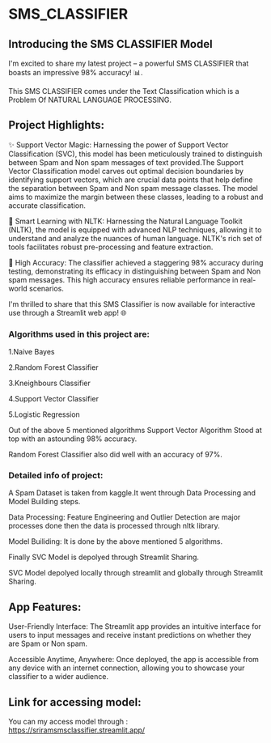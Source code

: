 # SMS_CLASSIFIER

##  Introducing the SMS CLASSIFIER Model 
I'm excited to share my latest project – a powerful SMS CLASSIFIER that boasts an impressive 98% accuracy! 📊.

This SMS CLASSIFIER comes under the Text Classification which is a Problem Of NATURAL LANGUAGE PROCESSING.

## Project Highlights:

✨ Support Vector Magic: Harnessing the power of Support Vector Classification (SVC), this model has been meticulously trained to distinguish between Spam and Non spam messages of text provided.The Support Vector Classification model carves out optimal decision boundaries by identifying support vectors, which are crucial data points that help define the separation between  Spam and Non spam message classes. The model aims to maximize the margin between these classes, leading to a robust and accurate classification.

🧠 Smart Learning with NLTK: Harnessing the Natural Language Toolkit (NLTK), the model is equipped with advanced NLP techniques, allowing it to understand and analyze the nuances of human language. NLTK's rich set of tools facilitates robust pre-processing and feature extraction.

🎯 High Accuracy: The classifier achieved a staggering 98% accuracy during testing, demonstrating its efficacy in distinguishing between  Spam and Non spam messages. This high accuracy ensures reliable performance in real-world scenarios.

I'm thrilled to share that this SMS Classifier is now available for interactive use through a Streamlit web app! 🌐

### Algorithms used in this project are:
1.Naive Bayes

2.Random Forest Classifier

3.Kneighbours Classifier

4.Support Vector Classifier

5.Logistic Regression

Out of the above 5 mentioned algorithms Support Vector Algorithm Stood at top with an astounding 98% accuracy.

Random Forest Classifier also did well with an accuracy of 97%.
### Detailed info of project:
A Spam Dataset is taken from kaggle.It went through Data Processing and Model Building steps.

Data Processing:
Feature Engineering and Outlier Detection are major processes done then the data is processed through nltk library.

Model Builiding:
It is done by the above mentioned 5 algorithms.

Finally SVC Model is depolyed through Streamlit Sharing.

SVC Model depolyed locally through streamlit and globally through Streamlit Sharing.
## App Features:
User-Friendly Interface: The Streamlit app provides an intuitive interface for users to input messages and receive instant predictions on whether they are Spam or Non spam.

Accessible Anytime, Anywhere: Once deployed, the app is accessible from any device with an internet connection, allowing you to showcase your classifier to a wider audience.
## Link for accessing model:
You can my access model through : https://sriramsmsclassifier.streamlit.app/
